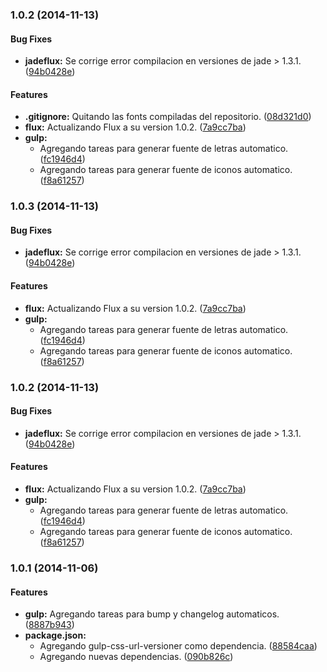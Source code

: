 ### 1.0.2 (2014-11-13)


#### Bug Fixes

* **jadeflux:** Se corrige error compilacion en versiones de jade > 1.3.1. ([94b0428e](https://github.com/frontend-labs/flux.git/commit/94b0428e88fee58ae7b510a586517cdc2706d98f))


#### Features

* **.gitignore:** Quitando las fonts compiladas del repositorio. ([08d321d0](https://github.com/frontend-labs/flux.git/commit/08d321d0bf8e8a11bdfb6d8a4c2b9ab1b968d6d4))
* **flux:** Actualizando Flux a su version 1.0.2. ([7a9cc7ba](https://github.com/frontend-labs/flux.git/commit/7a9cc7ba4ec8f92f905312446ce6744acd8744d8))
* **gulp:**
  * Agregando tareas para generar fuente de letras automatico. ([fc1946d4](https://github.com/frontend-labs/flux.git/commit/fc1946d4510b6c407c1ebd83397eecb65d74ed11))
  * Agregando tareas para generar fuente de iconos automatico. ([f8a61257](https://github.com/frontend-labs/flux.git/commit/f8a612579963fe8b679c241cc5bbc8b00026458a))


### 1.0.3 (2014-11-13)


#### Bug Fixes

* **jadeflux:** Se corrige error compilacion en versiones de jade > 1.3.1. ([94b0428e](https://github.com/jansanchez/flux.git/commit/94b0428e88fee58ae7b510a586517cdc2706d98f))


#### Features

* **flux:** Actualizando Flux a su version 1.0.2. ([7a9cc7ba](https://github.com/jansanchez/flux.git/commit/7a9cc7ba4ec8f92f905312446ce6744acd8744d8))
* **gulp:**
  * Agregando tareas para generar fuente de letras automatico. ([fc1946d4](https://github.com/jansanchez/flux.git/commit/fc1946d4510b6c407c1ebd83397eecb65d74ed11))
  * Agregando tareas para generar fuente de iconos automatico. ([f8a61257](https://github.com/jansanchez/flux.git/commit/f8a612579963fe8b679c241cc5bbc8b00026458a))


### 1.0.2 (2014-11-13)


#### Bug Fixes

* **jadeflux:** Se corrige error compilacion en versiones de jade > 1.3.1. ([94b0428e](https://github.com/jansanchez/flux.git/commit/94b0428e88fee58ae7b510a586517cdc2706d98f))


#### Features

* **flux:** Actualizando Flux a su version 1.0.2. ([7a9cc7ba](https://github.com/jansanchez/flux.git/commit/7a9cc7ba4ec8f92f905312446ce6744acd8744d8))
* **gulp:**
  * Agregando tareas para generar fuente de letras automatico. ([fc1946d4](https://github.com/jansanchez/flux.git/commit/fc1946d4510b6c407c1ebd83397eecb65d74ed11))
  * Agregando tareas para generar fuente de iconos automatico. ([f8a61257](https://github.com/jansanchez/flux.git/commit/f8a612579963fe8b679c241cc5bbc8b00026458a))


### 1.0.1 (2014-11-06)


#### Features

* **gulp:** Agregando tareas para bump y changelog automaticos. ([8887b943](https://github.com/frontend-labs/flux.git/commit/8887b943aa47446bac374c084c6a885ef8b6790b))
* **package.json:**
  * Agregando gulp-css-url-versioner como dependencia. ([88584caa](https://github.com/frontend-labs/flux.git/commit/88584caa3f66180c5652949c1f5a681d68eb7936))
  * Agregando nuevas dependencias. ([090b826c](https://github.com/frontend-labs/flux.git/commit/090b826c9472f15dbe5b93ff186b1efc2924ed7a))


